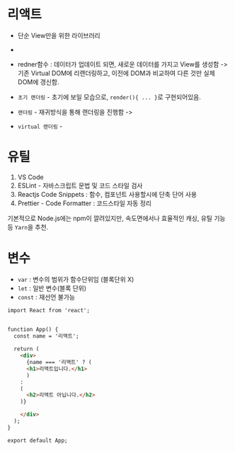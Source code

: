 # 리액트
- 단순 View만을 위한 라이브러리
- 

- redner함수 : 데이터가 업데이트 되면, 새로운 데이터를 가지고 View를 생성함 -> 기존 Virtual DOM에 리랜더링하고, 이전에 DOM과 비교하여
다른 것만 실제 DOM에 갱신함.



- `초기 랜더링` - 초기에 보일 모습으로, `render(){ ... }`로 구현되어있음. 

- `랜더링` - 재귀방식을 통해 랜더링을 진행함 -> 

- `virtual 랜더링` - 



# 유틸

1. VS Code
2. ESLint - 자바스크립트 문법 및 코드 스타일 검사
3. Reactjs Code Snippets : 함수, 컴포넌트 사용할시에 단축 단어 사용
4. Prettier - Code Formatter : 코드스타일 자동 정리

기본적으로 Node.js에는 npm이 깔려있지만, 속도면에서나 효율적인 캐싱, 유틸 기능 등 `Yarn`을 추천.


# 변수

- `var` : 변수의 범위가 함수단위임 (블록단위 X)
- `let` : 일반 변수(블록 단위)
- `const` : 재선언 불가능


```HTML
import React from 'react';


function App() {
  const name = '리액트';
   
  return (
    <div>
      {name === '리액트' ? (
      <h1>리액트입니다.</h1>
      ) 
    : 
    (
      <h2>리액트 아닙니다.</h2>
    )}

    </div>
  );
}

export default App;
```


